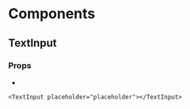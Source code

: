 # Components

## TextInput

### Props
- 

```
<TextInput placeholder="placeholder"></TextInput>
```

